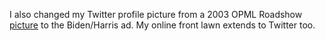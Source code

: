 I also changed my Twitter profile picture from a 2003 OPML Roadshow <a href="http://scripting.com/images/2020/10/10/daveTwitterProfilePicture.png">picture</a> to the Biden/Harris ad. My online front lawn extends to Twitter too.
